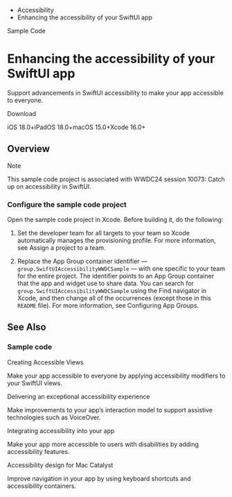 

- Accessibility
-  Enhancing the accessibility of your SwiftUI app 

Sample Code

# Enhancing the accessibility of your SwiftUI app

Support advancements in SwiftUI accessibility to make your app accessible to everyone.

Download

iOS 18.0+iPadOS 18.0+macOS 15.0+Xcode 16.0+

## Overview

Note

This sample code project is associated with WWDC24 session 10073: Catch up on accessibility in SwiftUI.

### Configure the sample code project

Open the sample code project in Xcode. Before building it, do the following:

1.  Set the developer team for all targets to your team so Xcode automatically manages the provisioning profile. For more information, see Assign a project to a team.

2.  Replace the App Group container identifier — `group.SwiftUIAccessibilityWWDCSample` — with one specific to your team for the entire project. The identifier points to an App Group container that the app and widget use to share data. You can search for `group.SwiftUIAccessibilityWWDCSample` using the Find navigator in Xcode, and then change all of the occurrences (except those in this `README` file). For more information, see Configuring App Groups.

## See Also

### Sample code

Creating Accessible Views

Make your app accessible to everyone by applying accessibility modifiers to your SwiftUI views.

Delivering an exceptional accessibility experience

Make improvements to your app’s interaction model to support assistive technologies such as VoiceOver.

Integrating accessibility into your app

Make your app more accessible to users with disabilities by adding accessibility features.

Accessibility design for Mac Catalyst

Improve navigation in your app by using keyboard shortcuts and accessibility containers.


